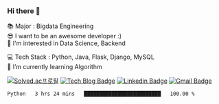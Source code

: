 ### Hi there 👋                       
<!-- [![Hits](https://hits.seeyoufarm.com/api/count/incr/badge.svg?url=https%3A%2F%2Fgithub.com%2Fjjimini98&count_bg=%23E55516&title_bg=%23A2C639&icon=&icon_color=%23000000&title=counts&edge_flat=false)](https://hits.seeyoufarm.com) -->



<!-- [![Anurag's github stats](https://github-readme-stats.vercel.app/api?username=jjimini98&hide_rank=True)](https://github.com/anuraghazra/github-readme-stats) --> 

 
📚 Major :  Bigdata Engineering                
😎 I want to be an awesome developer :)         
🤔 I'm interested in Data Science, Backend
                 

<!-- 💻 Tech Stack : <img src="https://img.shields.io/badge/Python-blue?style=flat-square&logo=python&logoColor=white"/> <img src="https://img.shields.io/badge/Git-F05032?style=flat-square&logo=git&logoColor=white"/> <img src="https://img.shields.io/badge/Flask-000000?style=flat-square&logo=Flask&logoColor=white"/> <img src="https://img.shields.io/badge/Django-092E20?style=flat-square&logo=Django&logoColor=white"/> <img src="https://img.shields.io/badge/SpringBoot-6DB33F?style=flat-square&logo=SpringBoot&logoColor=white"/>  --> 


 💻 Tech Stack : Python, Java, Flask, Django, MySQL                                              
🌱 I’m currently learning Algorithm    

[![Solved.ac프로필](http://mazassumnida.wtf/api/mini/generate_badge?boj=jjimini98)](https://solved.ac/jjimini98)
[![Tech Blog Badge](http://img.shields.io/badge/-%20Blog-black?style=flat-square&logo=tistory&link=https://growingarchive.tistory.com/)](https://growingarchive.tistory.com/)
[![Linkedin Badge](https://img.shields.io/badge/-LinkedIn-blue?style=flat-square&logo=Linkedin&logoColor=white&link=https://www.linkedin.com/in/jimin-yoo-8b6aa0200/)](https://www.linkedin.com/in/jimin-yoo-8b6aa0200/)
[![Gmail Badge](https://img.shields.io/badge/Gmail-d14836?style=flat-square&logo=Gmail&logoColor=white&link=mailto:jjimini98@gmail.com)](mailto:jjimini98@gmail.com)



<!-- 🧐 [My Personal Blog](https://growingarchive.tistory.com/)              -->
<!-- 🧐 Contact :[My Personal Blog](https://growingarchive.tistory.com/)  [LinkedIn](https://www.linkedin.com/in/jimin-yoo-8b6aa0200/) -->

<!-- ✔️ 1 Day 1 Commit (2021.01.01~ ing)    -->                                       
<!--✔️ 1 Day 1 BOJ (2021.03.05~ ing) [GO](https://github.com/jjimini98/Algorithm_Study) -->                                                                
<!--✔️ 1 Day 1 BQ (2021.03.20~ ing) [GO](https://github.com/jjimini98/Backend_Interview_Question) -->

<!--🏃 Personal Project (21.03.21~ ing)    [GO](https://github.com/jjimini98/SecurityLight)      -->                                                   
<!--✍️ TIL(Today I Learned)  [GO](https://github.com/jjimini98/TIL)-->

   
<!--START_SECTION:waka-->

```text
Python   3 hrs 24 mins   █████████████████████████   100.00 %
```

<!--END_SECTION:waka-->
<!-- [![Anurag's github stats](https://github-readme-stats.vercel.app/api?username=jjimini98&hide_rank=True)](https://github.com/anuraghazra/github-readme-stats) -->
<!-- [![Top Langs](https://github-readme-stats.vercel.app/api/top-langs/?username=jjimini98&langs_count=4&layout=compact)](https://github.com/anuraghazra/github-readme-stats) -->



<!--
**jjimini98/jjimini98** is a ✨ _special_ ✨ repository because its `README.md` (this file) appears on your GitHub profile.

[![solved.ac tier](http://mazassumnida.wtf/api/generate_badge?boj=jjimini98)](https://solved.ac/jjimini98)
![hyp3rflow's solved.ac stats](https://github-readme-solvedac.hyp3rflow.vercel.app/api/?handle=jjimini98)

Here are some ideas to get you started:

- 🔭 I’m currently working on ...
- 🌱 I’m currently learning d
- 👯 I’m looking to collaborate on ...
- 🤔 I’m looking for help with ...
- 💬 Ask me about ...
- 📫 Contact: [blog](https://growingarchive.tistory.com/) [instagram](https://www.instagram.com/ggrowingtree/) [email](jjimini98@naver.com)
- 😄 Pronouns: ...
- ⚡ Fun fact: ...



Here are some ideas to get you started:

- 🔭 I’m currently working on ...
- 🌱 I’m currently learning d
- 👯 I’m looking to collaborate on ...
- 🤔 I’m looking for help with ...
- 💬 Ask me about ...
- 📫 How to reach me: ...
- 😄 Pronouns: ...
- ⚡ Fun fact: ...

-->








